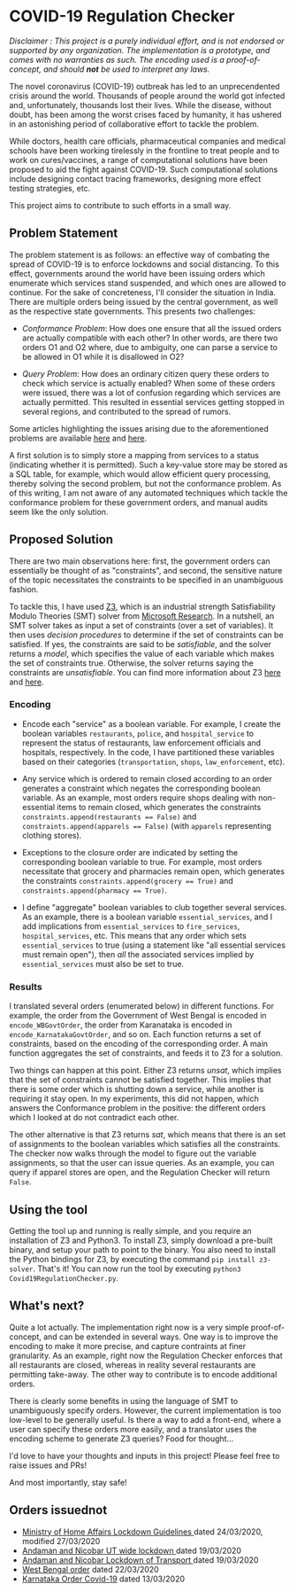 # COVID-19 Regulation Checker

_Disclaimer : This project is a purely individual effort, and is not endorsed or supported by any organization. The implementation is a prototype, and comes with no warranties as such. The encoding used is a proof-of-concept, and should **not** be used to interpret any laws._


The novel coronavirus (COVID-19) outbreak has led to an unprecendented crisis around the world. Thousands of people around the world got infected and, unfortunately, thousands lost their lives. While the disease, without doubt, has been among the worst crises faced by humanity, it has ushered in an astonishing period of collaborative effort to tackle the problem. 

While doctors, health care officials, pharmaceutical companies and medical schools have been working tirelessly in the frontline to treat people and to work on cures/vaccines, a range of computational solutions have been proposed to aid the fight against COVID-19. Such computational solutions include designing contact tracing frameworks, designing more effect testing strategies, etc. 

This project aims to contribute to such efforts in a small way. 

## Problem Statement
The problem statement is as follows: an effective way of combating the spread of COVID-19 is to enforce lockdowns and social distancing. To this effect, governments around the world have been issuing orders which enumerate which services stand suspended, and which ones are allowed to continue. For the sake of concreteness, I'll consider the situation in India. There are multiple orders being issued by the central government, as well as the respective state governments. This presents two challenges:

- _Conformance Problem_: How does one ensure that all the issued orders are actually compatible with each other? In other words, are there two orders O1 and O2 where, due to ambiguity, one can parse a service to be allowed in O1 while it is disallowed in O2?

- _Query Problem_: How does an ordinary citizen query these orders to check which service is actually enabled? When some of these orders were issued, there was a lot of confusion regarding which services are actually permitted. This resulted in essential services getting stopped in several regions, and contributed to the spread of rumors.

Some articles highlighting the issues arising due to the aforementioned problems are available <a target="_blank" href="https://indianexpress.com/article/coronavirus/trucks-stuck-rail-staff-stopped-online-delivery-staff-assaulted-essential-supplies-hit-hurdle/">here</a> and <a target="_blank" href="https://www.business-standard.com/article/companies/india-s-e-commerce-sector-comes-to-halt-due-to-lockdowns-120032301749_1.html">here</a>.

A first solution is to simply store a mapping from services to a status (indicating whether it is permitted). Such a key-value store may be stored as a SQL table, for example, which would allow efficient query processing, thereby solving the second problem, but not the conformance problem. As of this writing, I am not aware of any automated techniques which tackle the conformance problem for these government orders, and manual audits seem like the only solution. 

## Proposed Solution
There are two main observations here: first, the government orders can essentially be thought of as "constraints", and second, the sensitive nature of the topic necessitates the constraints to be specified in an unambiguous fashion. 

To tackle this, I have used <a target="_blank" href="https://github.com/Z3Prover/z3">Z3</a>, which is an industrial strength Satisfiability Modulo Theories (SMT) solver from <a target="_blank" href="https://www.microsoft.com/en-us/research/">Microsoft Research</a>. In a nutshell, an SMT solver takes as input a set of constraints (over a set of variables). It then uses _decision procedures_ to determine if the set of constraints can be satisfied. If yes, the constraints are said to be _satisfiable_, and the solver returns a _model_, which specifies the value of each variable which makes the set of constraints true. Otherwise, the solver returns saying the constraints are _unsatisfiable_. You can find more information about Z3 <a target="_blank" href="http://theory.stanford.edu/~nikolaj/programmingz3.html">here</a> and <a target="_blank" href="https://github.com/Z3Prover/z3/wiki#background">here</a>. 

### Encoding

- Encode each "service" as a boolean variable. For example, I create the boolean variables `restaurants`, `police`, and `hospital_service` to represent the status of restaurants, law enforcement officials and hospitals, respectively. In the code, I have partitioned these variables based on their categories (`transportation`, `shops`, `law_enforcement`, etc).

- Any service which is ordered to remain closed according to an order generates a constraint which negates the corresponding boolean variable. As an example, most orders require shops dealing with non-essential items to remain closed, which generates the constraints `constraints.append(restaurants == False)` and `constraints.append(apparels == False)` (with `apparels` representing clothing stores).

- Exceptions to the closure order are indicated by setting the corresponding boolean variable to true. For example, most orders necessitate that grocery and pharmacies remain open, which generates the constraints `constraints.append(grocery == True)` and `constraints.append(pharmacy == True)`.

- I define "aggregate" boolean variables to club together several services. As an example, there is a boolean variable `essential_services`, and I add implications from `essential_services` to `fire_services`, `hospital_services`, etc. This means that any order which sets `essential_services` to true (using a statement like "all essential services must remain open"), then _all_ the associated services implied by `essential_services` must also be set to true.

### Results
I translated several orders (enumerated below) in different functions. For example, the order from the Government of West Bengal is encoded in `encode_WBGovtOrder`, the order from Karanataka is encoded in `encode_KarnatakaGovtOrder`, and so on. Each function returns a set of constraints, based on the encoding of the corresponding order. A main function aggregates the set of constraints, and feeds it to Z3 for a solution.

Two things can happen at this point. Either Z3 returns _unsat_, which implies that the set of constraints cannot be satisfied together. This implies that there is some order which is shutting down a service, while another is requiring it stay open. In my experiments, this did not happen, which answers the Conformance problem in the positive: the different orders which I looked at do not contradict each other.

The other alternative is that Z3 returns _sat_, which means that there is an set of assignments to the boolean variables which satisfies all the constraints. The checker now walks through the model to figure out the variable assignments, so that the user can issue queries. As an example, you can query if apparel stores are open, and the Regulation Checker will return `False`. 

## Using the tool
Getting the tool up and running is really simple, and you require an installation of Z3 and Python3. To install Z3, simply download a pre-built binary, and setup your path to point to the binary. You also need to install the Python bindings for Z3, by executing the command `pip install z3-solver`. That's it! You can now run the tool by executing `python3 Covid19RegulationChecker.py`. 

## What's next?
Quite a lot actually. The implementation right now is a very simple proof-of-concept, and can be extended in several ways. One way is to improve the encoding to make it more precise, and capture contraints at finer granularity. As an example, right now the Regulation Checker enforces that all restaurants are closed, whereas in reality several restaurants are permitting take-away. The other way to contribute is to encode additional orders. 

There is clearly some benefits in using the language of SMT to unambiguously specify orders. However, the current implementation is too low-level to be generally useful. Is there a way to add a front-end, where a user can specify these orders more easily, and a translator uses the encoding scheme to generate Z3 queries? Food for thought...

I'd love to have your thoughts and inputs in this project! Please feel free to raise issues and PRs!

And most importantly, stay safe!


## Orders issuednot
- <a target="_blank" href="https://mha.gov.in/sites/default/files/PR_ConsolidatedGuidelinesofMHA_28032020.pdf"> Ministry of Home Affairs Lockdown Guidelines </a> dated 24/03/2020, modified 27/03/2020
- <a target="_blank" href="https://static.mygov.in/rest/s3fs-public/mygov_158513429651307401.pdf"> Andaman and Nicobar UT wide lockdown </a> dated 19/03/2020
- <a target="_blank" href="https://static.mygov.in/rest/s3fs-public/mygov_158513429651307401.pdf"> Andaman and Nicobar Lockdown of Transport </a> dated 19/03/2020
- <a target="_blank" href="https://static.mygov.in/rest/s3fs-public/mygov_158511551351307401.pdf"> West Bengal order</a> dated 22/03/2020
- <a target="_blank" href="https://static.mygov.in/rest/s3fs-public/mygov_158505684451307401.pdf"> Karnataka Order Covid-19</a> dated 13/03/2020


